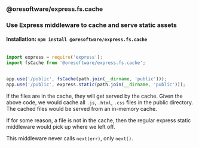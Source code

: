 
### @oresoftware/express.fs.cache

### Use Express middleware to cache and serve static assets 

#### Installation: `npm install @oresoftware/express.fs.cache`

```js

import express = require('express');
import fsCache from '@oresoftware/express.fs.cache';


app.use('/public', fsCache(path.join(__dirname, 'public')));
app.use('/public', express.static(path.join(__dirname, 'public')));


```

If the files are in the cache, they will get served by the cache.
Given the above code, we would cache all `.js`, `.html`, `.css` files in the public directory.
The cached files would be served from an in-memory cache.

If for some reason, a file is not in the cache, then the regular express static middleware would
pick up where we left off. 

This middleware never calls `next(err)`, only `next()`.
